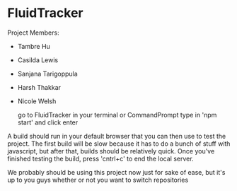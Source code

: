 # FluidTracker

Project Members:

- Tambre Hu
- Casilda Lewis
- Sanjana Tarigoppula
- Harsh Thakkar
- Nicole Welsh 

  go to FluidTracker in your terminal or CommandPrompt
  type in 'npm start' and click enter

A build should run in your default browser that you can then use to test the project. The first build will be slow because it has to do a bunch of stuff with javascript, but after that, builds should be relatively quick. Once you've finished testing the build, press 'cntrl+c' to end the local server.

We probably should be using this project now just for sake of ease, but it's up to you guys whether or not you want to switch repositories
